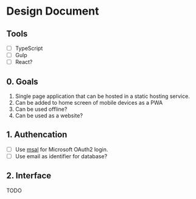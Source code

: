 # Design Document

## Tools
- [ ] TypeScript
- [ ] Gulp
- [ ] React?

## 0. Goals

1. Single page application that can be hosted in a static hosting service.
2. Can be added to home screen of mobile devices as a PWA
3. Can be used offline?
4. Can be used as a website?

## 1. Authencation

- [ ] Use [msal](https://github.com/AzureAD/microsoft-authentication-library-for-js/tree/dev/lib/msal-browser) for Microsoft OAuth2 login.
- [ ] Use email as identifier for database?

## 2. Interface
TODO